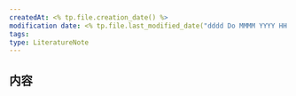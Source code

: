 ```yaml
---
createdAt: <% tp.file.creation_date() %>
modification date: <% tp.file.last_modified_date("dddd Do MMMM YYYY HH:mm:ss") %>
tags: 
type: LiteratureNote
---
```


## 内容
